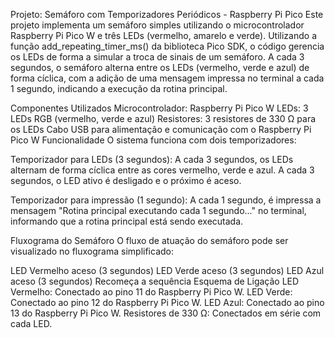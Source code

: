 
Projeto: Semáforo com Temporizadores Periódicos - Raspberry Pi Pico
Este projeto implementa um semáforo simples utilizando o microcontrolador Raspberry Pi Pico W e três LEDs (vermelho, amarelo e verde). Utilizando a função add_repeating_timer_ms() da biblioteca Pico SDK, o código gerencia os LEDs de forma a simular a troca de sinais de um semáforo. A cada 3 segundos, o semáforo alterna entre os LEDs (vermelho, verde e azul) de forma cíclica, com a adição de uma mensagem impressa no terminal a cada 1 segundo, indicando a execução da rotina principal.

Componentes Utilizados
Microcontrolador: Raspberry Pi Pico W
LEDs: 3 LEDs RGB (vermelho, verde e azul)
Resistores: 3 resistores de 330 Ω para os LEDs
Cabo USB para alimentação e comunicação com o Raspberry Pi Pico W
Funcionalidade
O sistema funciona com dois temporizadores:

Temporizador para LEDs (3 segundos): A cada 3 segundos, os LEDs alternam de forma cíclica entre as cores vermelho, verde e azul. A cada 3 segundos, o LED ativo é desligado e o próximo é aceso.

Temporizador para impressão (1 segundo): A cada 1 segundo, é impressa a mensagem "Rotina principal executando cada 1 segundo..." no terminal, informando que a rotina principal está sendo executada.

Fluxograma do Semáforo
O fluxo de atuação do semáforo pode ser visualizado no fluxograma simplificado:

LED Vermelho aceso (3 segundos)
LED Verde aceso (3 segundos)
LED Azul aceso (3 segundos)
Recomeça a sequência
Esquema de Ligação
LED Vermelho: Conectado ao pino 11 do Raspberry Pi Pico W.
LED Verde: Conectado ao pino 12 do Raspberry Pi Pico W.
LED Azul: Conectado ao pino 13 do Raspberry Pi Pico W.
Resistores de 330 Ω: Conectados em série com cada LED.
